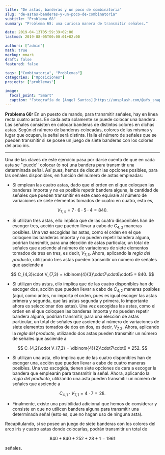 ```yaml
---
title: "De astas, banderas y un poco de combinatoria"
slug: "de-astas-banderas-y-un-poco-de-combinatoria"
subtitle: "Problema 68"
summary: "Problema 68: una curiosa manera de transmitir señales."

date: 2019-04-13T05:59:39+02:00
lastmod: 2019-08-05T00:00:01+02:00

authors: ["admin"]
math: true
markup: mmark
draft: false
featured: false

tags: ["Combinatoria", "Problemas"]
categories: ["Oposiciones"]
projects: ["problemas"]

image:
  focal_point: "Smart"
  caption: "Fotografía de [Angel Santos](https://unsplash.com/@afs_snapshots), disponible en [Unsplash](https://unsplash.com/photos/LcCpvQhjJSM)."
---
```


**Problema 68:** En un puesto de mando, para transmitir señales, hay en línea recta cuatro astas. En cada asta solamente se puede colocar una bandera. Las señales consisten en colocar banderas de distintos colores en dichas astas. Según el número de banderas colocadas, colores de las mismas y lugar que ocupen, la señal será distinta. Halla el número de señales que se pueden transmitir si se posee un juego de siete banderas con los colores del arco iris.

***

Una de las claves de este ejercicio pasa por darse cuenta de que en cada asta se ''puede'' colocar (o no) una bandera para transmitir una determinada señal. Así pues, hemos de discutir las opciones posibles, para las señales disponibles, en función del número de astas empleadas:

- Si emplean las cuatro astas, dado que el orden en el que coloquen las banderas importa y no es posible repetir bandera alguna, la cantidad de señales que pueden transmitir en este caso equivale al número de variaciones de siete elementos tomados de cuatro en cuatro, esto es, 
 
$$
V_{7,4} = 7\cdot6\cdot5\cdot4 = 840.
$$

- Si utilizan tres astas, ello implica que de las cuatro disponibles han de escoger tres, acción que pueden llevar a cabo de $C_{4,3}$ maneras posibles. Una vez escogidas las astas, como el orden en el que coloquen las banderas importa y no pueden repetir bandera alguna, podrían transmitir, para una elección de astas particular, un total de señales que asciende al número de variaciones de siete elementos tomados de tres en tres, es decir, $V_{7,3}$. Ahora, aplicando la *regla del producto*, utilizando tres astas pueden transmitir un número de señales que asciende a 
 
$$
C_{4,3}\cdot V_{7,3} = \dbinom{4}{3}\cdot7\cdot6\cdot5 = 840.
$$

- Si utilizan dos astas, ello implica que de las cuatro disponibles han de escoger dos, acción que pueden llevar a cabo de $C_{4,2}$ maneras posibles (aquí, como antes, no importa el orden, pues es igual escoger las astas primera y segunda, que las astas segunda y primera, lo importante ahora es seleccionar dos astas). Una vez escogidas las astas, como el orden en el que coloquen las banderas importa y no pueden repetir bandera alguna, podrían transmitir, para una elección de astas particular, un total de señales que asciende al número de variaciones de siete elementos tomados de dos en dos, es decir, $V_{7,2}$. Ahora, aplicando la *regla del producto*, utilizando dos astas pueden transmitir un número de señales que asciende a 
 
$$
C_{4,2}\cdot V_{7,2} = \dbinom{4}{2}\cdot7\cdot6 = 252.
$$

- Si utilizan una asta, ello implica que de las cuatro disponibles han de escoger una, acción que pueden llevar a cabo de cuatro maneras posibles. Una vez escogida, tienen siete opciones de cara a escoger la bandera que emplearán para transmitir la señal. Ahora, aplicando la *regla del producto*, utilizando una asta pueden transmitir un número de señales que asciende a 
 
$$
C_{4,1}\cdot V_{7,1} = 4\cdot7 = 28.
$$

- Finalmente, existe una posibilidad adicional que hemos de considerar y consiste en que no utilicen bandera alguna para transmitir una determinada señal (esto es, que no hagan uso de ninguna asta).

Recapitulando, si se posee un juego de siete banderas con los colores del arco iris y cuatro astas donde colocarlas, podrán transmitir un total de

$$
840+840+252+28+1 = 1961
$$

señales.
